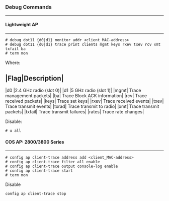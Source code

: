 ### Debug Commands
---

#### Lightweight AP
---
```markup
# debug dot11 {d0|d1} monitor addr <client_MAC-address>
# debug dot11 {d0|d1} trace print clients mgmt keys rxev txev rcv xmt txfail ba
# term mon
```
Where:

|Flag|Description|
------------------
|d0	|2.4 GHz radio (slot 0)|
|d1	|5 GHz radio (slot 1)|
|mgmt|	Trace management packets|
|ba|	Trace Block ACK information|
|rcv|	Trace received packets|
|keys|	Trace set keys|
|rxev|	Trace received events|
|txev|	Trace transmit events|
|txrad|	Trace transmit to radio|
|xmt|	Trace transmit packets|
|txfail|	Trace transmit failures|
|rates|	Trace rate changes|

Disable:
```markup
# u all
```

#### COS AP: 2800/3800 Series
---
```markup
# config ap client-trace address add <client_MAC-address>
# config ap client-trace filter all enable 
# config ap client-trace output console-log enable 
# config ap client-trace start 
# term mon
```
Disable
```markup
config ap client-trace stop
```
